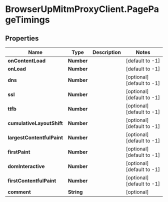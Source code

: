 # BrowserUpMitmProxyClient.PagePageTimings

## Properties

Name | Type | Description | Notes
------------ | ------------- | ------------- | -------------
**onContentLoad** | **Number** |  | [default to -1]
**onLoad** | **Number** |  | [default to -1]
**dns** | **Number** |  | [optional] [default to -1]
**ssl** | **Number** |  | [optional] [default to -1]
**ttfb** | **Number** |  | [optional] [default to -1]
**cumulativeLayoutShift** | **Number** |  | [optional] [default to -1]
**largestContentfulPaint** | **Number** |  | [optional] [default to -1]
**firstPaint** | **Number** |  | [optional] [default to -1]
**domInteractive** | **Number** |  | [optional] [default to -1]
**firstContentfulPaint** | **Number** |  | [optional] [default to -1]
**comment** | **String** |  | [optional] 



